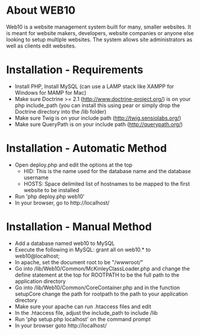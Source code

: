 # About WEB10

Web10 is a website management system built for many, smaller websites.  It is meant for website makers, developers, website companies or anyone else looking to setup multiple websites.  The system allows site administrators as well as clients edit websites.

# Installation - Requirements
* Install PHP, Install MySQL (can use a LAMP stack like XAMPP for Windows for MAMP for Mac)
* Make sure Doctrine >= 2.1 (http://www.doctrine-project.org/) is on your php include_path (you can install this using pear or simply drop the Doctrine directory into the <application directory>/lib folder)
* Make sure Twig is on your include path (http://twig.sensiolabs.org/)
* Make sure QueryPath is on your include path (http://querypath.org/)

# Installation - Automatic Method
* Open deploy.php and edit the options at the top
  * HID: This is the name used for the database name and the database username
  * HOSTS: Space delimited list of hostnames to be mapped to the first website to be installed
* Run 'php deploy.php web10'
* In your browser, go to http://localhost/

# Installation - Manual Method
* Add a database named web10 to MySQL
* Execute the following in MySQL: grant all on web10.* to web10@localhost;
* In apache, set the document root to be "<application directory>/wwwroot/"
* Go into <application directory>/lib/Web10/Common/McKinleyClassLoader.php and change the define statement at the top for ROOTPATH to be the full path to the application directory
* Go into <application directory>/lib/Web10/Common/CoreContainer.php and in the function setupCore change the path for rootpath to the path to your application directory
* Make sure your apache can run .htaccess files and edit
* In the .htaccess file, adjust the include_path to include <application directory>/lib
* Run 'php setup.php localhost' on the command prompt
* In your browser goto http://localhost/
